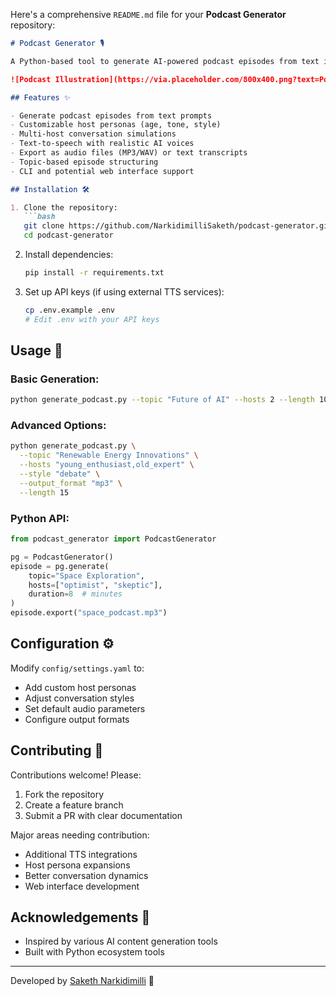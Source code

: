 Here's a comprehensive `README.md` file for your **Podcast Generator** repository:

```markdown
# Podcast Generator 🎙️

A Python-based tool to generate AI-powered podcast episodes from text inputs, featuring customizable hosts, topics, and realistic voice synthesis.

![Podcast Illustration](https://via.placeholder.com/800x400.png?text=Podcast+Generator) *(Consider adding a relevant image or demo GIF here)*

## Features ✨

- Generate podcast episodes from text prompts
- Customizable host personas (age, tone, style)
- Multi-host conversation simulations
- Text-to-speech with realistic AI voices
- Export as audio files (MP3/WAV) or text transcripts
- Topic-based episode structuring
- CLI and potential web interface support

## Installation 🛠️

1. Clone the repository:
   ```bash
   git clone https://github.com/NarkidimilliSaketh/podcast-generator.git
   cd podcast-generator
   ```

2. Install dependencies:
   ```bash
   pip install -r requirements.txt
   ```

3. Set up API keys (if using external TTS services):
   ```bash
   cp .env.example .env
   # Edit .env with your API keys
   ```

## Usage 🚀

### Basic Generation:
```bash
python generate_podcast.py --topic "Future of AI" --hosts 2 --length 10
```

### Advanced Options:
```bash
python generate_podcast.py \
  --topic "Renewable Energy Innovations" \
  --hosts "young_enthusiast,old_expert" \
  --style "debate" \
  --output_format "mp3" \
  --length 15
```

### Python API:
```python
from podcast_generator import PodcastGenerator

pg = PodcastGenerator()
episode = pg.generate(
    topic="Space Exploration",
    hosts=["optimist", "skeptic"],
    duration=8  # minutes
)
episode.export("space_podcast.mp3")
```

## Configuration ⚙️

Modify `config/settings.yaml` to:
- Add custom host personas
- Adjust conversation styles
- Set default audio parameters
- Configure output formats



## Contributing 🤝

Contributions welcome! Please:
1. Fork the repository
2. Create a feature branch
3. Submit a PR with clear documentation

Major areas needing contribution:
- Additional TTS integrations
- Host persona expansions
- Better conversation dynamics
- Web interface development


## Acknowledgements 🙏

- Inspired by various AI content generation tools
- Built with Python ecosystem tools

---

Developed by [Saketh Narkidimilli](https://github.com/NarkidimilliSaketh) 🚀
```
